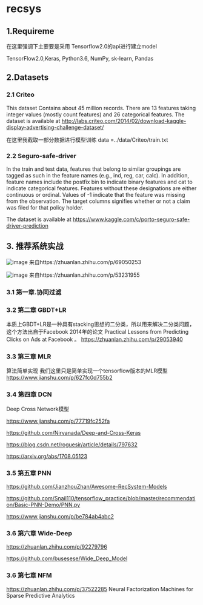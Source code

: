 # recsys

## 1.Requireme
在这里强调下主要要是采用 Tensorflow2.0的api进行建立model

TensorFlow2.0,Keras, Python3.6, NumPy, sk-learn, Pandas

## 2.Datasets

### 2.1 Criteo

This dataset Contains about 45 million records. There are 13 features taking integer values (mostly count features) and 26 categorical features.
The dataset is available at http://labs.criteo.com/2014/02/download-kaggle-display-advertising-challenge-dataset/

在这里我截取一部分数据进行模型训练 data =../data/Criteo/train.txt

### 2.2 Seguro-safe-driver

In the train and test data, features that belong to similar groupings are 
tagged as such in the feature names (e.g., ind, reg, car, calc). In addition, 
feature names include the postfix bin to indicate binary features and 
cat to indicate categorical features. Features without these designations 
are either continuous or ordinal. Values of -1 indicate that the feature was 
missing from the observation. The target columns signifies whether or not a 
claim was filed for that policy holder.

The dataset is available at https://www.kaggle.com/c/porto-seguro-safe-driver-prediction

## 3. 推荐系统实战

![image](https://pic2.zhimg.com/80/v2-763b523bd17349cd6cfecae2765db3d5_hd.jpg)
来自https://zhuanlan.zhihu.com/p/69050253

![image](https://pic3.zhimg.com/v2-dd98a58d2676f20ded7d7b0c61e88fa2_r.jpg)
来自https://zhuanlan.zhihu.com/p/53231955
### 3.1 第一章.协同过滤

### 3.2 第二章 GBDT+LR

本质上GBDT+LR是一种具有stacking思想的二分类，所以用来解决二分类问题，这个方法出自于Facebook 2014年的论文 Practical Lessons from Predicting Clicks on Ads at Facebook 。
https://zhuanlan.zhihu.com/p/29053940

### 3.3 第三章 MLR

算法简单实现 我们这里只是简单实现一个tensorflow版本的MLR模型
https://www.jianshu.com/p/627fc0d755b2

### 3.4 第四章 DCN

Deep Cross Network模型

https://www.jianshu.com/p/77719fc252fa

https://github.com/Nirvanada/Deep-and-Cross-Keras

https://blog.csdn.net/roguesir/article/details/797632

https://arxiv.org/abs/1708.05123

### 3.5 第五章 PNN

https://github.com/JianzhouZhan/Awesome-RecSystem-Models

https://github.com/Snail110/tensorflow_practice/blob/master/recommendation/Basic-PNN-Demo/PNN.py

https://www.jianshu.com/p/be784ab4abc2


### 3.6 第六章 Wide-Deep

https://zhuanlan.zhihu.com/p/92279796

https://github.com/busesese/Wide_Deep_Model

### 3.6 第七章 NFM

https://zhuanlan.zhihu.com/p/37522285
Neural Factorization Machines for Sparse Predictive Analytics